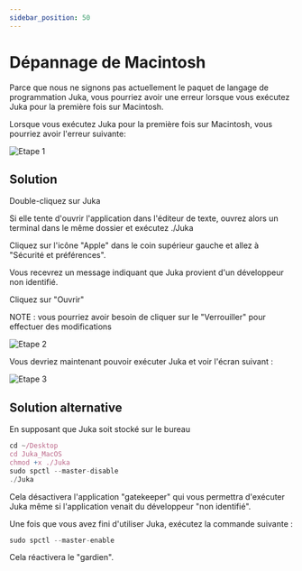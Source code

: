 ```yaml
---
sidebar_position: 50
---
```


# Dépannage de Macintosh

Parce que nous ne signons pas actuellement le paquet de langage de programmation Juka, vous pourriez avoir une erreur lorsque vous exécutez Juka pour la première fois sur Macintosh.

Lorsque vous exécutez Juka pour la première fois sur Macintosh, vous pourriez avoir l'erreur suivante:

![Etape 1](/img/macintosh/cannotbeopened.png)

## Solution

Double-cliquez sur Juka

Si elle tente d'ouvrir l'application dans l'éditeur de texte, ouvrez alors un terminal dans le même dossier et exécutez ./Juka

Cliquez sur l'icône "Apple" dans le coin supérieur gauche et allez à "Sécurité et préférences".

Vous recevrez un message indiquant que Juka provient d'un développeur non identifié.

Cliquez sur "Ouvrir"

NOTE : vous pourriez avoir besoin de cliquer sur le "Verrouiller" pour effectuer des modifications

![Etape 2](/img/macintosh/openanyway.png)

Vous devriez maintenant pouvoir exécuter Juka et voir l'écran suivant :

![Etape 3](/img/macintosh/final.png)

## Solution alternative

En supposant que Juka soit stocké sur le bureau

```jsx
cd ~/Desktop
cd Juka_MacOS
chmod +x ./Juka
sudo spctl --master-disable
./Juka
```

Cela désactivera l'application "gatekeeper" qui vous permettra d'exécuter Juka même si l'application venait du développeur "non identifié".

Une fois que vous avez fini d'utiliser Juka, exécutez la commande suivante :

```jsx
sudo spctl --master-enable
```

Cela réactivera le "gardien".
